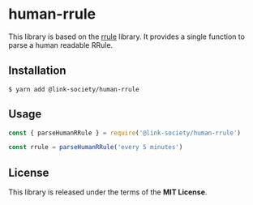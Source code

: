 # human-rrule

This library is based on the [rrule](https://www.npmjs.com/package/rrule)
library. It provides a single function to parse a human readable RRule.

## Installation

```
$ yarn add @link-society/human-rrule
```

## Usage

```javascript
const { parseHumanRRule } = require('@link-society/human-rrule')

const rrule = parseHumanRRule('every 5 minutes')
```

## License

This library is released under the terms of the **MIT License**.
